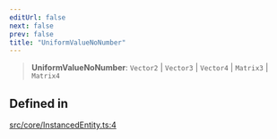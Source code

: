 ```yaml
---
editUrl: false
next: false
prev: false
title: "UniformValueNoNumber"
---
```


> **UniformValueNoNumber**: `Vector2` \| `Vector3` \| `Vector4` \| `Matrix3` \| `Matrix4`

## Defined in

[src/core/InstancedEntity.ts:4](https://github.com/agargaro/instanced-mesh/blob/2f190ad5fd5081569022452a2d45df7354f092df/src/core/InstancedEntity.ts#L4)
